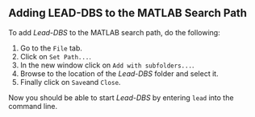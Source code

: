 ## Adding LEAD-DBS to the MATLAB Search Path

To add _Lead-DBS_ to the MATLAB search path, do the following:
1. Go to the `File` tab.
2. Click on `Set Path...`.
3. In the new window click on `Add with subfolders...`.
4. Browse to the location of the _Lead-DBS_ folder and select it.
5. Finally click on `Save`and `Close`.

Now you should be able to start _Lead-DBS_ by entering `lead` into the command line.
